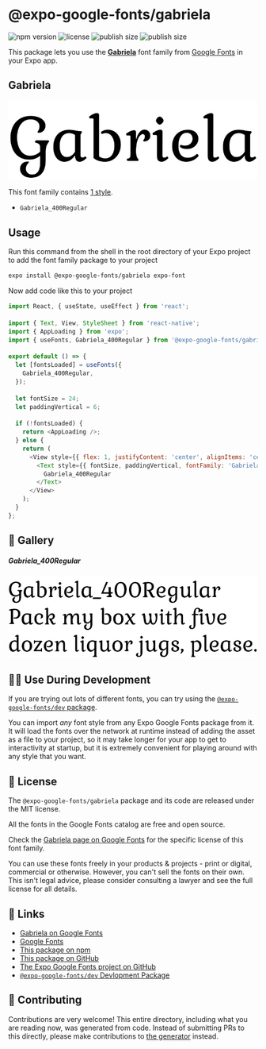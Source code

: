 # @expo-google-fonts/gabriela

![npm version](https://flat.badgen.net/npm/v/@expo-google-fonts/gabriela)
![license](https://flat.badgen.net/github/license/expo/google-fonts)
![publish size](https://flat.badgen.net/packagephobia/install/@expo-google-fonts/gabriela)
![publish size](https://flat.badgen.net/packagephobia/publish/@expo-google-fonts/gabriela)

This package lets you use the [**Gabriela**](https://fonts.google.com/specimen/Gabriela) font family from [Google Fonts](https://fonts.google.com/) in your Expo app.

## Gabriela

![Gabriela](./font-family.png)

This font family contains [1 style](#-gallery).

- `Gabriela_400Regular`

## Usage

Run this command from the shell in the root directory of your Expo project to add the font family package to your project
```sh
expo install @expo-google-fonts/gabriela expo-font
```

Now add code like this to your project
```js
import React, { useState, useEffect } from 'react';

import { Text, View, StyleSheet } from 'react-native';
import { AppLoading } from 'expo';
import { useFonts, Gabriela_400Regular } from '@expo-google-fonts/gabriela';

export default () => {
  let [fontsLoaded] = useFonts({
    Gabriela_400Regular,
  });

  let fontSize = 24;
  let paddingVertical = 6;

  if (!fontsLoaded) {
    return <AppLoading />;
  } else {
    return (
      <View style={{ flex: 1, justifyContent: 'center', alignItems: 'center' }}>
        <Text style={{ fontSize, paddingVertical, fontFamily: 'Gabriela_400Regular' }}>
          Gabriela_400Regular
        </Text>
      </View>
    );
  }
};

```

## 🔡 Gallery

##### Gabriela_400Regular
![Gabriela_400Regular](./Gabriela_400Regular.ttf.png)


## 👩‍💻 Use During Development

If you are trying out lots of different fonts, you can try using the [`@expo-google-fonts/dev` package](https://github.com/expo/google-fonts/tree/master/font-packages/dev#readme).

You can import *any* font style from any Expo Google Fonts package from it. It will load the fonts
over the network at runtime instead of adding the asset as a file to your project, so it may take longer
for your app to get to interactivity at startup, but it is extremely convenient
for playing around with any style that you want.

## 📖 License

The `@expo-google-fonts/gabriela` package and its code are released under the MIT license.

All the fonts in the Google Fonts catalog are free and open source.

Check the [Gabriela page on Google Fonts](https://fonts.google.com/specimen/Gabriela) for the specific license of this font family.

You can use these fonts freely in your products & projects - print or digital, commercial or otherwise. However, you can't sell the fonts on their own. This isn't legal advice, please consider consulting a lawyer and see the full license for all details.

## 🔗 Links

- [Gabriela on Google Fonts](https://fonts.google.com/specimen/Gabriela)
- [Google Fonts](https://fonts.google.com/)
- [This package on npm](https://www.npmjs.com/package/@expo-google-fonts/gabriela)
- [This package on GitHub](https://github.com/expo/google-fonts/tree/master/font-packages/gabriela)
- [The Expo Google Fonts project on GitHub](https://github.com/expo/google-fonts)
- [`@expo-google-fonts/dev` Devlopment Package](https://github.com/expo/google-fonts/tree/master/font-packages/dev)

## 🤝 Contributing

Contributions are very welcome! This entire directory, including what you are reading now, was generated from code. Instead of submitting PRs to this directly, please make contributions to [the generator](https://github.com/expo/google-fonts/tree/master/packages/generator) instead.
